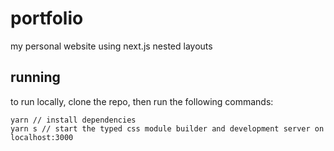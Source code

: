 # portfolio

my personal website using next.js nested layouts

## running

to run locally, clone the repo, then run the following commands:
```
yarn // install dependencies
yarn s // start the typed css module builder and development server on localhost:3000
```
